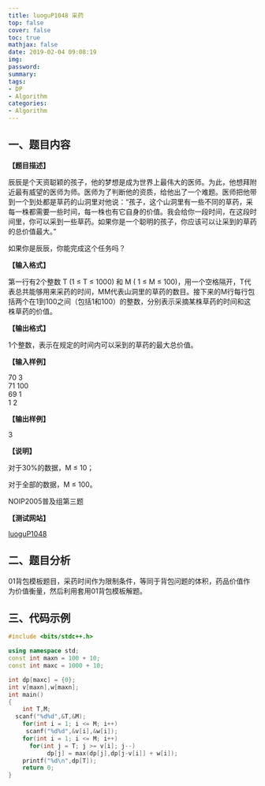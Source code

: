 ```yaml
---
title: luoguP1048 采药
top: false
cover: false
toc: true
mathjax: false
date: 2019-02-04 09:08:19
img:
password:
summary:
tags:
- DP
- Algorithm
categories:
- Algorithm
---
```


## 一、题目内容

**【题目描述】**

辰辰是个天资聪颖的孩子，他的梦想是成为世界上最伟大的医师。为此，他想拜附近最有威望的医师为师。医师为了判断他的资质，给他出了一个难题。医师把他带到一个到处都是草药的山洞里对他说：“孩子，这个山洞里有一些不同的草药，采每一株都需要一些时间，每一株也有它自身的价值。我会给你一段时间，在这段时间里，你可以采到一些草药。如果你是一个聪明的孩子，你应该可以让采到的草药的总价值最大。”

如果你是辰辰，你能完成这个任务吗？

**【输入格式】**

第一行有2个整数 T (1 ≤ T ≤ 1000) 和 M ( 1 ≤ M ≤ 100)，用一个空格隔开，T代表总共能够用来采药的时间，MM代表山洞里的草药的数目。接下来的M行每行包括两个在1到100之间（包括1和100）的整数，分别表示采摘某株草药的时间和这株草药的价值。

**【输出格式】**

1个整数，表示在规定的时间内可以采到的草药的最大总价值。

**【输入样例】**

70 3  
71 100  
69 1  
1 2  


**【输出样例】**

3

**【说明】**

对于30%的数据，M ≤ 10；

对于全部的数据，M ≤ 100。

NOIP2005普及组第三题

**【测试网站】**

[luoguP1048](https://www.luogu.org/problemnew/show/P1048)



## 二、题目分析

01背包模板题目，采药时间作为限制条件，等同于背包问题的体积，药品价值作为价值衡量，然后利用套用01背包模板解题。

## 三、代码示例

```cpp
#include <bits/stdc++.h>

using namespace std;
const int maxn = 100 + 10;
const int maxc = 1000 + 10;

int dp[maxc] = {0};
int v[maxn],w[maxn];
int main()
{
    int T,M;
  scanf("%d%d",&T,&M);
    for(int i = 1; i <= M; i++)
     scanf("%d%d",&v[i],&w[i]);
    for(int i = 1; i <= M; i++)
      for(int j = T; j >= v[i]; j--)
           dp[j] = max(dp[j],dp[j-v[i]] + w[i]);
    printf("%d\n",dp[T]);
    return 0;
}


```
